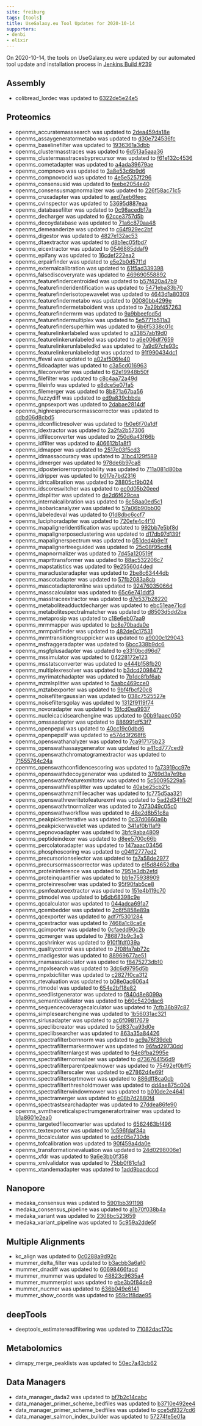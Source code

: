 ```yaml
---
site: freiburg
tags: [tools]
title: UseGalaxy.eu Tool Updates for 2020-10-14
supporters:
- denbi
- elixir
---
```


On 2020-10-14, the tools on UseGalaxy.eu were updated by our automated tool update and installation process in [Jenkins Build #239](https://build.galaxyproject.eu/job/usegalaxy-eu/job/install-tools/#239/)


## Assembly

- colibread_lordec was updated to [6322de5e24e5](https://toolshed.g2.bx.psu.edu/view/iuc/colibread_lordec/6322de5e24e5)

## Proteomics

- openms_accuratemasssearch was updated to [2dea459da18e](https://toolshed.g2.bx.psu.edu/view/galaxyp/openms_accuratemasssearch/2dea459da18e)
- openms_assaygeneratormetabo was updated to [d30e724536fc](https://toolshed.g2.bx.psu.edu/view/galaxyp/openms_assaygeneratormetabo/d30e724536fc)
- openms_baselinefilter was updated to [1936361a3dbb](https://toolshed.g2.bx.psu.edu/view/galaxyp/openms_baselinefilter/1936361a3dbb)
- openms_clustermasstraces was updated to [6d513a5aaa36](https://toolshed.g2.bx.psu.edu/view/galaxyp/openms_clustermasstraces/6d513a5aaa36)
- openms_clustermasstracesbyprecursor was updated to [f61e132c4536](https://toolshed.g2.bx.psu.edu/view/galaxyp/openms_clustermasstracesbyprecursor/f61e132c4536)
- openms_cometadapter was updated to [a4ada39679ae](https://toolshed.g2.bx.psu.edu/view/galaxyp/openms_cometadapter/a4ada39679ae)
- openms_compnovo was updated to [3a8e53c6b9d6](https://toolshed.g2.bx.psu.edu/view/galaxyp/openms_compnovo/3a8e53c6b9d6)
- openms_compnovocid was updated to [4e5e5257f296](https://toolshed.g2.bx.psu.edu/view/galaxyp/openms_compnovocid/4e5e5257f296)
- openms_consensusid was updated to [feebe2054e40](https://toolshed.g2.bx.psu.edu/view/galaxyp/openms_consensusid/feebe2054e40)
- openms_consensusmapnormalizer was updated to [226f58ac71c5](https://toolshed.g2.bx.psu.edu/view/galaxyp/openms_consensusmapnormalizer/226f58ac71c5)
- openms_cruxadapter was updated to [aed7aeb6feec](https://toolshed.g2.bx.psu.edu/view/galaxyp/openms_cruxadapter/aed7aeb6feec)
- openms_cvinspector was updated to [53695d887eaa](https://toolshed.g2.bx.psu.edu/view/galaxyp/openms_cvinspector/53695d887eaa)
- openms_databasefilter was updated to [0c98acedb17a](https://toolshed.g2.bx.psu.edu/view/galaxyp/openms_databasefilter/0c98acedb17a)
- openms_decharger was updated to [62cce3757d5b](https://toolshed.g2.bx.psu.edu/view/galaxyp/openms_decharger/62cce3757d5b)
- openms_decoydatabase was updated to [71a6c870aa48](https://toolshed.g2.bx.psu.edu/view/galaxyp/openms_decoydatabase/71a6c870aa48)
- openms_demeanderize was updated to [c64f929ec2bf](https://toolshed.g2.bx.psu.edu/view/galaxyp/openms_demeanderize/c64f929ec2bf)
- openms_digestor was updated to [4827e132ac53](https://toolshed.g2.bx.psu.edu/view/galaxyp/openms_digestor/4827e132ac53)
- openms_dtaextractor was updated to [d8b1ec05fbd7](https://toolshed.g2.bx.psu.edu/view/galaxyp/openms_dtaextractor/d8b1ec05fbd7)
- openms_eicextractor was updated to [0546885ddaf9](https://toolshed.g2.bx.psu.edu/view/galaxyp/openms_eicextractor/0546885ddaf9)
- openms_epifany was updated to [16cdef222ea2](https://toolshed.g2.bx.psu.edu/view/galaxyp/openms_epifany/16cdef222ea2)
- openms_erpairfinder was updated to [e5e2b0d57f1d](https://toolshed.g2.bx.psu.edu/view/galaxyp/openms_erpairfinder/e5e2b0d57f1d)
- openms_externalcalibration was updated to [61f5ad339398](https://toolshed.g2.bx.psu.edu/view/galaxyp/openms_externalcalibration/61f5ad339398)
- openms_falsediscoveryrate was updated to [469690558892](https://toolshed.g2.bx.psu.edu/view/galaxyp/openms_falsediscoveryrate/469690558892)
- openms_featurefindercentroided was updated to [b57f420a47b9](https://toolshed.g2.bx.psu.edu/view/galaxyp/openms_featurefindercentroided/b57f420a47b9)
- openms_featurefinderidentification was updated to [5471eba33b70](https://toolshed.g2.bx.psu.edu/view/galaxyp/openms_featurefinderidentification/5471eba33b70)
- openms_featurefinderisotopewavelet was updated to [4643d1a80309](https://toolshed.g2.bx.psu.edu/view/galaxyp/openms_featurefinderisotopewavelet/4643d1a80309)
- openms_featurefindermetabo was updated to [00080bb4299e](https://toolshed.g2.bx.psu.edu/view/galaxyp/openms_featurefindermetabo/00080bb4299e)
- openms_featurefindermetaboident was updated to [7e29bf457263](https://toolshed.g2.bx.psu.edu/view/galaxyp/openms_featurefindermetaboident/7e29bf457263)
- openms_featurefindermrm was updated to [9a9bbeefcd5d](https://toolshed.g2.bx.psu.edu/view/galaxyp/openms_featurefindermrm/9a9bbeefcd5d)
- openms_featurefindermultiplex was updated to [5e5771b511a3](https://toolshed.g2.bx.psu.edu/view/galaxyp/openms_featurefindermultiplex/5e5771b511a3)
- openms_featurefindersuperhirn was updated to [6b6f5338c01c](https://toolshed.g2.bx.psu.edu/view/galaxyp/openms_featurefindersuperhirn/6b6f5338c01c)
- openms_featurelinkerlabeled was updated to [a33857ab19d0](https://toolshed.g2.bx.psu.edu/view/galaxyp/openms_featurelinkerlabeled/a33857ab19d0)
- openms_featurelinkerunlabeled was updated to [a6e006df7659](https://toolshed.g2.bx.psu.edu/view/galaxyp/openms_featurelinkerunlabeled/a6e006df7659)
- openms_featurelinkerunlabeledkd was updated to [7a9d97cfe93c](https://toolshed.g2.bx.psu.edu/view/galaxyp/openms_featurelinkerunlabeledkd/7a9d97cfe93c)
- openms_featurelinkerunlabeledqt was updated to [91f990434dc1](https://toolshed.g2.bx.psu.edu/view/galaxyp/openms_featurelinkerunlabeledqt/91f990434dc1)
- openms_ffeval was updated to [a02af506fe40](https://toolshed.g2.bx.psu.edu/view/galaxyp/openms_ffeval/a02af506fe40)
- openms_fidoadapter was updated to [c3a5cd016963](https://toolshed.g2.bx.psu.edu/view/galaxyp/openms_fidoadapter/c3a5cd016963)
- openms_fileconverter was updated to [62e19948b50f](https://toolshed.g2.bx.psu.edu/view/galaxyp/openms_fileconverter/62e19948b50f)
- openms_filefilter was updated to [c8c4aa72a49d](https://toolshed.g2.bx.psu.edu/view/galaxyp/openms_filefilter/c8c4aa72a49d)
- openms_fileinfo was updated to [e8dce5e07fa5](https://toolshed.g2.bx.psu.edu/view/galaxyp/openms_fileinfo/e8dce5e07fa5)
- openms_filemerger was updated to [8b871a67ba56](https://toolshed.g2.bx.psu.edu/view/galaxyp/openms_filemerger/8b871a67ba56)
- openms_fuzzydiff was updated to [ed9a839cbbda](https://toolshed.g2.bx.psu.edu/view/galaxyp/openms_fuzzydiff/ed9a839cbbda)
- openms_gnpsexport was updated to [2dabae2814df](https://toolshed.g2.bx.psu.edu/view/galaxyp/openms_gnpsexport/2dabae2814df)
- openms_highresprecursormasscorrector was updated to [cdbd06d8cbd5](https://toolshed.g2.bx.psu.edu/view/galaxyp/openms_highresprecursormasscorrector/cdbd06d8cbd5)
- openms_idconflictresolver was updated to [fb0e6f70a1df](https://toolshed.g2.bx.psu.edu/view/galaxyp/openms_idconflictresolver/fb0e6f70a1df)
- openms_idextractor was updated to [2a2fa2b57306](https://toolshed.g2.bx.psu.edu/view/galaxyp/openms_idextractor/2a2fa2b57306)
- openms_idfileconverter was updated to [250d6a43f66b](https://toolshed.g2.bx.psu.edu/view/galaxyp/openms_idfileconverter/250d6a43f66b)
- openms_idfilter was updated to [406612b1a8f1](https://toolshed.g2.bx.psu.edu/view/galaxyp/openms_idfilter/406612b1a8f1)
- openms_idmapper was updated to [2517c03f5cd3](https://toolshed.g2.bx.psu.edu/view/galaxyp/openms_idmapper/2517c03f5cd3)
- openms_idmassaccuracy was updated to [31bc4129f589](https://toolshed.g2.bx.psu.edu/view/galaxyp/openms_idmassaccuracy/31bc4129f589)
- openms_idmerger was updated to [978de6b97ca8](https://toolshed.g2.bx.psu.edu/view/galaxyp/openms_idmerger/978de6b97ca8)
- openms_idposteriorerrorprobability was updated to [711a081d80ba](https://toolshed.g2.bx.psu.edu/view/galaxyp/openms_idposteriorerrorprobability/711a081d80ba)
- openms_idripper was updated to [b017e7bd2316](https://toolshed.g2.bx.psu.edu/view/galaxyp/openms_idripper/b017e7bd2316)
- openms_idrtcalibration was updated to [28805cf9b024](https://toolshed.g2.bx.psu.edu/view/galaxyp/openms_idrtcalibration/28805cf9b024)
- openms_idscoreswitcher was updated to [ec0d05b20eed](https://toolshed.g2.bx.psu.edu/view/galaxyp/openms_idscoreswitcher/ec0d05b20eed)
- openms_idsplitter was updated to [de2d6f629cea](https://toolshed.g2.bx.psu.edu/view/galaxyp/openms_idsplitter/de2d6f629cea)
- openms_internalcalibration was updated to [6c58aa0ed5c1](https://toolshed.g2.bx.psu.edu/view/galaxyp/openms_internalcalibration/6c58aa0ed5c1)
- openms_isobaricanalyzer was updated to [57a06b90bb00](https://toolshed.g2.bx.psu.edu/view/galaxyp/openms_isobaricanalyzer/57a06b90bb00)
- openms_labeledeval was updated to [01d8dbc6ccf7](https://toolshed.g2.bx.psu.edu/view/galaxyp/openms_labeledeval/01d8dbc6ccf7)
- openms_luciphoradapter was updated to [720efe4c4f10](https://toolshed.g2.bx.psu.edu/view/galaxyp/openms_luciphoradapter/720efe4c4f10)
- openms_mapaligneridentification was updated to [992bb7e5bf8d](https://toolshed.g2.bx.psu.edu/view/galaxyp/openms_mapaligneridentification/992bb7e5bf8d)
- openms_mapalignerposeclustering was updated to [d17db97d139f](https://toolshed.g2.bx.psu.edu/view/galaxyp/openms_mapalignerposeclustering/d17db97d139f)
- openms_mapalignerspectrum was updated to [051ded4b9e1f](https://toolshed.g2.bx.psu.edu/view/galaxyp/openms_mapalignerspectrum/051ded4b9e1f)
- openms_mapalignertreeguided was updated to [25c08f95cdf4](https://toolshed.g2.bx.psu.edu/view/galaxyp/openms_mapalignertreeguided/25c08f95cdf4)
- openms_mapnormalizer was updated to [7d45a120519f](https://toolshed.g2.bx.psu.edu/view/galaxyp/openms_mapnormalizer/7d45a120519f)
- openms_maprttransformer was updated to [88ac532206c7](https://toolshed.g2.bx.psu.edu/view/galaxyp/openms_maprttransformer/88ac532206c7)
- openms_mapstatistics was updated to [9e25560d4ded](https://toolshed.g2.bx.psu.edu/view/galaxyp/openms_mapstatistics/9e25560d4ded)
- openms_maraclusteradapter was updated to [2be8c63444db](https://toolshed.g2.bx.psu.edu/view/galaxyp/openms_maraclusteradapter/2be8c63444db)
- openms_mascotadapter was updated to [57fb2083a8cb](https://toolshed.g2.bx.psu.edu/view/galaxyp/openms_mascotadapter/57fb2083a8cb)
- openms_mascotadapteronline was updated to [92476035066d](https://toolshed.g2.bx.psu.edu/view/galaxyp/openms_mascotadapteronline/92476035066d)
- openms_masscalculator was updated to [65c6e741ddf3](https://toolshed.g2.bx.psu.edu/view/galaxyp/openms_masscalculator/65c6e741ddf3)
- openms_masstraceextractor was updated to [d7e537b28220](https://toolshed.g2.bx.psu.edu/view/galaxyp/openms_masstraceextractor/d7e537b28220)
- openms_metaboliteadductdecharger was updated to [ebc51eae71cd](https://toolshed.g2.bx.psu.edu/view/galaxyp/openms_metaboliteadductdecharger/ebc51eae71cd)
- openms_metabolitespectralmatcher was updated to [d8503d5dd2ba](https://toolshed.g2.bx.psu.edu/view/galaxyp/openms_metabolitespectralmatcher/d8503d5dd2ba)
- openms_metaprosip was updated to [c18e6eb07aa9](https://toolshed.g2.bx.psu.edu/view/galaxyp/openms_metaprosip/c18e6eb07aa9)
- openms_mrmmapper was updated to [bc8e70bada0e](https://toolshed.g2.bx.psu.edu/view/galaxyp/openms_mrmmapper/bc8e70bada0e)
- openms_mrmpairfinder was updated to [482de0c17531](https://toolshed.g2.bx.psu.edu/view/galaxyp/openms_mrmpairfinder/482de0c17531)
- openms_mrmtransitiongrouppicker was updated to [a9000c129043](https://toolshed.g2.bx.psu.edu/view/galaxyp/openms_mrmtransitiongrouppicker/a9000c129043)
- openms_msfraggeradapter was updated to [6bcc338b9dc6](https://toolshed.g2.bx.psu.edu/view/galaxyp/openms_msfraggeradapter/6bcc338b9dc6)
- openms_msgfplusadapter was updated to [e3310bcd96d7](https://toolshed.g2.bx.psu.edu/view/galaxyp/openms_msgfplusadapter/e3310bcd96d7)
- openms_mssimulator was updated to [04228172e123](https://toolshed.g2.bx.psu.edu/view/galaxyp/openms_mssimulator/04228172e123)
- openms_msstatsconverter was updated to [e444b158fb20](https://toolshed.g2.bx.psu.edu/view/galaxyp/openms_msstatsconverter/e444b158fb20)
- openms_multiplexresolver was updated to [b3dcd2098472](https://toolshed.g2.bx.psu.edu/view/galaxyp/openms_multiplexresolver/b3dcd2098472)
- openms_myrimatchadapter was updated to [7b1dc8fbf6ab](https://toolshed.g2.bx.psu.edu/view/galaxyp/openms_myrimatchadapter/7b1dc8fbf6ab)
- openms_mzmlsplitter was updated to [5aabc469cce0](https://toolshed.g2.bx.psu.edu/view/galaxyp/openms_mzmlsplitter/5aabc469cce0)
- openms_mztabexporter was updated to [9bf4fbcf20c8](https://toolshed.g2.bx.psu.edu/view/galaxyp/openms_mztabexporter/9bf4fbcf20c8)
- openms_noisefiltergaussian was updated to [038c7525527e](https://toolshed.g2.bx.psu.edu/view/galaxyp/openms_noisefiltergaussian/038c7525527e)
- openms_noisefiltersgolay was updated to [1312f9119f74](https://toolshed.g2.bx.psu.edu/view/galaxyp/openms_noisefiltersgolay/1312f9119f74)
- openms_novoradapter was updated to [16fcd0ea9937](https://toolshed.g2.bx.psu.edu/view/galaxyp/openms_novoradapter/16fcd0ea9937)
- openms_nucleicacidsearchengine was updated to [00b91aaec050](https://toolshed.g2.bx.psu.edu/view/galaxyp/openms_nucleicacidsearchengine/00b91aaec050)
- openms_omssaadapter was updated to [886991df53f7](https://toolshed.g2.bx.psu.edu/view/galaxyp/openms_omssaadapter/886991df53f7)
- openms_openpepxl was updated to [40cc19c0dbd6](https://toolshed.g2.bx.psu.edu/view/galaxyp/openms_openpepxl/40cc19c0dbd6)
- openms_openpepxllf was updated to [e574d3f268f6](https://toolshed.g2.bx.psu.edu/view/galaxyp/openms_openpepxllf/e574d3f268f6)
- openms_openswathanalyzer was updated to [7ca917175b23](https://toolshed.g2.bx.psu.edu/view/galaxyp/openms_openswathanalyzer/7ca917175b23)
- openms_openswathassaygenerator was updated to [a41cd777ced9](https://toolshed.g2.bx.psu.edu/view/galaxyp/openms_openswathassaygenerator/a41cd777ced9)
- openms_openswathchromatogramextractor was updated to [71555764c24a](https://toolshed.g2.bx.psu.edu/view/galaxyp/openms_openswathchromatogramextractor/71555764c24a)
- openms_openswathconfidencescoring was updated to [fa73919cc97e](https://toolshed.g2.bx.psu.edu/view/galaxyp/openms_openswathconfidencescoring/fa73919cc97e)
- openms_openswathdecoygenerator was updated to [3769d3a7e9ba](https://toolshed.g2.bx.psu.edu/view/galaxyp/openms_openswathdecoygenerator/3769d3a7e9ba)
- openms_openswathfeaturexmltotsv was updated to [5c50095229a5](https://toolshed.g2.bx.psu.edu/view/galaxyp/openms_openswathfeaturexmltotsv/5c50095229a5)
- openms_openswathfilesplitter was updated to [40abe25cb21c](https://toolshed.g2.bx.psu.edu/view/galaxyp/openms_openswathfilesplitter/40abe25cb21c)
- openms_openswathmzmlfilecacher was updated to [fc775d5aa321](https://toolshed.g2.bx.psu.edu/view/galaxyp/openms_openswathmzmlfilecacher/fc775d5aa321)
- openms_openswathrewritetofeaturexml was updated to [5ad2d341fb2f](https://toolshed.g2.bx.psu.edu/view/galaxyp/openms_openswathrewritetofeaturexml/5ad2d341fb2f)
- openms_openswathrtnormalizer was updated to [7d73049c05c0](https://toolshed.g2.bx.psu.edu/view/galaxyp/openms_openswathrtnormalizer/7d73049c05c0)
- openms_openswathworkflow was updated to [48e2d8b51c8a](https://toolshed.g2.bx.psu.edu/view/galaxyp/openms_openswathworkflow/48e2d8b51c8a)
- openms_peakpickeriterative was updated to [0c37d0660a6b](https://toolshed.g2.bx.psu.edu/view/galaxyp/openms_peakpickeriterative/0c37d0660a6b)
- openms_peakpickerwavelet was updated to [341af0b11af9](https://toolshed.g2.bx.psu.edu/view/galaxyp/openms_peakpickerwavelet/341af0b11af9)
- openms_pepnovoadapter was updated to [3bfc9aba4809](https://toolshed.g2.bx.psu.edu/view/galaxyp/openms_pepnovoadapter/3bfc9aba4809)
- openms_peptideindexer was updated to [d8ee5700c66b](https://toolshed.g2.bx.psu.edu/view/galaxyp/openms_peptideindexer/d8ee5700c66b)
- openms_percolatoradapter was updated to [147aaac03456](https://toolshed.g2.bx.psu.edu/view/galaxyp/openms_percolatoradapter/147aaac03456)
- openms_phosphoscoring was updated to [c04ff2777ed2](https://toolshed.g2.bx.psu.edu/view/galaxyp/openms_phosphoscoring/c04ff2777ed2)
- openms_precursorionselector was updated to [fa7a58de2977](https://toolshed.g2.bx.psu.edu/view/galaxyp/openms_precursorionselector/fa7a58de2977)
- openms_precursormasscorrector was updated to [e15d84652dba](https://toolshed.g2.bx.psu.edu/view/galaxyp/openms_precursormasscorrector/e15d84652dba)
- openms_proteininference was updated to [7951e3db2efd](https://toolshed.g2.bx.psu.edu/view/galaxyp/openms_proteininference/7951e3db2efd)
- openms_proteinquantifier was updated to [bb1e75938909](https://toolshed.g2.bx.psu.edu/view/galaxyp/openms_proteinquantifier/bb1e75938909)
- openms_proteinresolver was updated to [95f90fab5ce8](https://toolshed.g2.bx.psu.edu/view/galaxyp/openms_proteinresolver/95f90fab5ce8)
- openms_psmfeatureextractor was updated to [151e4b119c70](https://toolshed.g2.bx.psu.edu/view/galaxyp/openms_psmfeatureextractor/151e4b119c70)
- openms_ptmodel was updated to [b6db68398c9e](https://toolshed.g2.bx.psu.edu/view/galaxyp/openms_ptmodel/b6db68398c9e)
- openms_qccalculator was updated to [044adca691a7](https://toolshed.g2.bx.psu.edu/view/galaxyp/openms_qccalculator/044adca691a7)
- openms_qcembedder was updated to [2c6f5858e89a](https://toolshed.g2.bx.psu.edu/view/galaxyp/openms_qcembedder/2c6f5858e89a)
- openms_qcexporter was updated to [adf7f5301284](https://toolshed.g2.bx.psu.edu/view/galaxyp/openms_qcexporter/adf7f5301284)
- openms_qcextractor was updated to [7468a1c8ca6e](https://toolshed.g2.bx.psu.edu/view/galaxyp/openms_qcextractor/7468a1c8ca6e)
- openms_qcimporter was updated to [0cfaedd90c2b](https://toolshed.g2.bx.psu.edu/view/galaxyp/openms_qcimporter/0cfaedd90c2b)
- openms_qcmerger was updated to [786873b9c3e3](https://toolshed.g2.bx.psu.edu/view/galaxyp/openms_qcmerger/786873b9c3e3)
- openms_qcshrinker was updated to [910f1fdf039a](https://toolshed.g2.bx.psu.edu/view/galaxyp/openms_qcshrinker/910f1fdf039a)
- openms_qualitycontrol was updated to [2f08fa7ab72c](https://toolshed.g2.bx.psu.edu/view/galaxyp/openms_qualitycontrol/2f08fa7ab72c)
- openms_rnadigestor was updated to [88969677ae51](https://toolshed.g2.bx.psu.edu/view/galaxyp/openms_rnadigestor/88969677ae51)
- openms_rnamasscalculator was updated to [f8475273db10](https://toolshed.g2.bx.psu.edu/view/galaxyp/openms_rnamasscalculator/f8475273db10)
- openms_rnpxlsearch was updated to [3dc6d9795d5b](https://toolshed.g2.bx.psu.edu/view/galaxyp/openms_rnpxlsearch/3dc6d9795d5b)
- openms_rnpxlxicfilter was updated to [c2827f0ca312](https://toolshed.g2.bx.psu.edu/view/galaxyp/openms_rnpxlxicfilter/c2827f0ca312)
- openms_rtevaluation was updated to [b08e0ac606a4](https://toolshed.g2.bx.psu.edu/view/galaxyp/openms_rtevaluation/b08e0ac606a4)
- openms_rtmodel was updated to [654e2bf18e82](https://toolshed.g2.bx.psu.edu/view/galaxyp/openms_rtmodel/654e2bf18e82)
- openms_seedlistgenerator was updated to [f840d8e8099a](https://toolshed.g2.bx.psu.edu/view/galaxyp/openms_seedlistgenerator/f840d8e8099a)
- openms_semanticvalidator was updated to [b60c5420dac6](https://toolshed.g2.bx.psu.edu/view/galaxyp/openms_semanticvalidator/b60c5420dac6)
- openms_sequencecoveragecalculator was updated to [7cfb36b97c87](https://toolshed.g2.bx.psu.edu/view/galaxyp/openms_sequencecoveragecalculator/7cfb36b97c87)
- openms_simplesearchengine was updated to [1b56031ac321](https://toolshed.g2.bx.psu.edu/view/galaxyp/openms_simplesearchengine/1b56031ac321)
- openms_siriusadapter was updated to [ac6f09817679](https://toolshed.g2.bx.psu.edu/view/galaxyp/openms_siriusadapter/ac6f09817679)
- openms_speclibcreator was updated to [5d837ca93d0e](https://toolshed.g2.bx.psu.edu/view/galaxyp/openms_speclibcreator/5d837ca93d0e)
- openms_speclibsearcher was updated to [863a35a84426](https://toolshed.g2.bx.psu.edu/view/galaxyp/openms_speclibsearcher/863a35a84426)
- openms_spectrafilterbernnorm was updated to [ac9a76f39deb](https://toolshed.g2.bx.psu.edu/view/galaxyp/openms_spectrafilterbernnorm/ac9a76f39deb)
- openms_spectrafiltermarkermower was updated to [96fad29730dd](https://toolshed.g2.bx.psu.edu/view/galaxyp/openms_spectrafiltermarkermower/96fad29730dd)
- openms_spectrafilternlargest was updated to [94e8fba2995e](https://toolshed.g2.bx.psu.edu/view/galaxyp/openms_spectrafilternlargest/94e8fba2995e)
- openms_spectrafilternormalizer was updated to [d736764156d9](https://toolshed.g2.bx.psu.edu/view/galaxyp/openms_spectrafilternormalizer/d736764156d9)
- openms_spectrafilterparentpeakmower was updated to [75492ef0bff5](https://toolshed.g2.bx.psu.edu/view/galaxyp/openms_spectrafilterparentpeakmower/75492ef0bff5)
- openms_spectrafilterscaler was updated to [e27862d4e69f](https://toolshed.g2.bx.psu.edu/view/galaxyp/openms_spectrafilterscaler/e27862d4e69f)
- openms_spectrafiltersqrtmower was updated to [886dff8ca0cb](https://toolshed.g2.bx.psu.edu/view/galaxyp/openms_spectrafiltersqrtmower/886dff8ca0cb)
- openms_spectrafilterthresholdmower was updated to [dd4ae875c004](https://toolshed.g2.bx.psu.edu/view/galaxyp/openms_spectrafilterthresholdmower/dd4ae875c004)
- openms_spectrafilterwindowmower was updated to [b010de2e4641](https://toolshed.g2.bx.psu.edu/view/galaxyp/openms_spectrafilterwindowmower/b010de2e4641)
- openms_spectramerger was updated to [e08b7d2880f4](https://toolshed.g2.bx.psu.edu/view/galaxyp/openms_spectramerger/e08b7d2880f4)
- openms_spectrastsearchadapter was updated to [27ddea86fe90](https://toolshed.g2.bx.psu.edu/view/galaxyp/openms_spectrastsearchadapter/27ddea86fe90)
- openms_svmtheoreticalspectrumgeneratortrainer was updated to [b1a8601e2ea0](https://toolshed.g2.bx.psu.edu/view/galaxyp/openms_svmtheoreticalspectrumgeneratortrainer/b1a8601e2ea0)
- openms_targetedfileconverter was updated to [6562463bf496](https://toolshed.g2.bx.psu.edu/view/galaxyp/openms_targetedfileconverter/6562463bf496)
- openms_textexporter was updated to [1c596fdaf34a](https://toolshed.g2.bx.psu.edu/view/galaxyp/openms_textexporter/1c596fdaf34a)
- openms_ticcalculator was updated to [ed6c05e730de](https://toolshed.g2.bx.psu.edu/view/galaxyp/openms_ticcalculator/ed6c05e730de)
- openms_tofcalibration was updated to [90f459a4da0e](https://toolshed.g2.bx.psu.edu/view/galaxyp/openms_tofcalibration/90f459a4da0e)
- openms_transformationevaluation was updated to [24d0298006e1](https://toolshed.g2.bx.psu.edu/view/galaxyp/openms_transformationevaluation/24d0298006e1)
- openms_xfdr was updated to [9a6e3bb0f358](https://toolshed.g2.bx.psu.edu/view/galaxyp/openms_xfdr/9a6e3bb0f358)
- openms_xmlvalidator was updated to [75bb0f81cfa3](https://toolshed.g2.bx.psu.edu/view/galaxyp/openms_xmlvalidator/75bb0f81cfa3)
- openms_xtandemadapter was updated to [1add9bacdccd](https://toolshed.g2.bx.psu.edu/view/galaxyp/openms_xtandemadapter/1add9bacdccd)

## Nanopore

- medaka_consensus was updated to [5901bb391198](https://toolshed.g2.bx.psu.edu/view/iuc/medaka_consensus/5901bb391198)
- medaka_consensus_pipeline was updated to [a1b70f038b4a](https://toolshed.g2.bx.psu.edu/view/iuc/medaka_consensus_pipeline/a1b70f038b4a)
- medaka_variant was updated to [2308bc523659](https://toolshed.g2.bx.psu.edu/view/iuc/medaka_variant/2308bc523659)
- medaka_variant_pipeline was updated to [5c959a2dde5f](https://toolshed.g2.bx.psu.edu/view/iuc/medaka_variant_pipeline/5c959a2dde5f)

## Multiple Alignments

- kc_align was updated to [0c0288a9d92c](https://toolshed.g2.bx.psu.edu/view/iuc/kc_align/0c0288a9d92c)
- mummer_delta_filter was updated to [b3acbb3a6af0](https://toolshed.g2.bx.psu.edu/view/iuc/mummer_delta_filter/b3acbb3a6af0)
- mummer_dnadiff was updated to [60698466facd](https://toolshed.g2.bx.psu.edu/view/iuc/mummer_dnadiff/60698466facd)
- mummer_mummer was updated to [48823c9635a4](https://toolshed.g2.bx.psu.edu/view/iuc/mummer_mummer/48823c9635a4)
- mummer_mummerplot was updated to [ebe3b0f84de9](https://toolshed.g2.bx.psu.edu/view/iuc/mummer_mummerplot/ebe3b0f84de9)
- mummer_nucmer was updated to [636b049e6141](https://toolshed.g2.bx.psu.edu/view/iuc/mummer_nucmer/636b049e6141)
- mummer_show_coords was updated to [959c1f8dae95](https://toolshed.g2.bx.psu.edu/view/iuc/mummer_show_coords/959c1f8dae95)

## deepTools

- deeptools_estimatereadfiltering was updated to [71082dac170c](https://toolshed.g2.bx.psu.edu/view/bgruening/deeptools_estimatereadfiltering/71082dac170c)

## Metabolomics

- dimspy_merge_peaklists was updated to [50ec7a43cb62](https://toolshed.g2.bx.psu.edu/view/computational-metabolomics/dimspy_merge_peaklists/50ec7a43cb62)

## Data Managers

- data_manager_dada2 was updated to [bf7b2c14cabc](https://toolshed.g2.bx.psu.edu/view/iuc/data_manager_dada2/bf7b2c14cabc)
- data_manager_primer_scheme_bedfiles was updated to [b3710e492ee4](https://toolshed.g2.bx.psu.edu/view/iuc/data_manager_primer_scheme_bedfiles/b3710e492ee4)
- data_manager_primer_scheme_bedfiles was updated to [cce5d9327cd6](https://toolshed.g2.bx.psu.edu/view/iuc/data_manager_primer_scheme_bedfiles/cce5d9327cd6)
- data_manager_salmon_index_builder was updated to [57274fe5e01a](https://toolshed.g2.bx.psu.edu/view/iuc/data_manager_salmon_index_builder/57274fe5e01a)

